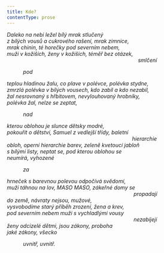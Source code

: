 ```yaml
---
title: Kde?
contentType: prose
---
```


<section>

_Daleko na nebi ležel bílý mrak stlučený  
z bílých vousů a cukrového rašení, mrak zimnice,  
mrak chinin, té horečky pod severním nebem,  
muži v kožiších, ženy v kožiších, téměř bez otázek,  
                                                                                         smlčení_

</section>

<section>

           _pod_

</section>

<section>

_teplou hladinou žalu, co plave v polévce, polévka stydne,  
zmrzlá polévka v bílých vousech, kdo zabil a kdo nezabil,  
žal nesrovnaný s hřbitovem, nevylouhovaný hrobníky,  
polévka žal, nelze se zeptat,_

</section>

<section>

           _nad_

</section>

<section>

_kterou oblohou je slunce dětsky modré,  
pokouřit o dětství, Samuel z vedlejší třídy, baletní  
                                                                                     hierarchie  
obloh, operní hierarchie barev, zeleně kvetoucí jabloň  
s bílými listy, neptat se, pod kterou oblohou se  
neumírá, vyhozené_

</section>

<section>

           _za_

</section>

<section>

_hrneček s barevnou polevou odpočívá svědomí,  
muži táhnou na lov, MASO MASO, zákeřné domy se  
                                                                                      propadají  
do země, návraty nejsou, mužové,  
vysvobodíme starý příběh zrození, žena a krev,  
pod severním nebem muži s vychladlými vousy  
                                                                                      nezabíjejí  
ženy odcizelé dětmi, jsou zákony, proboha  
jaké zákony, všecko_

</section>

<section>

           _uvnitř, uvnitř._

</section>
